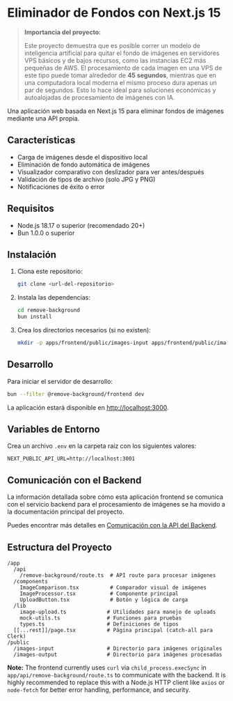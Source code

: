 # Eliminador de Fondos con Next.js 15

> **Importancia del proyecto:**
>
> Este proyecto demuestra que es posible correr un modelo de inteligencia artificial para quitar el fondo de imágenes en servidores VPS básicos y de bajos recursos, como las instancias EC2 más pequeñas de AWS. El procesamiento de cada imagen en una VPS de este tipo puede tomar alrededor de **45 segundos**, mientras que en una computadora local moderna el mismo proceso dura apenas un par de segundos. Esto lo hace ideal para soluciones económicas y autoalojadas de procesamiento de imágenes con IA.

Una aplicación web basada en Next.js 15 para eliminar fondos de imágenes mediante una API propia.

## Características

- Carga de imágenes desde el dispositivo local
- Eliminación de fondo automática de imágenes
- Visualizador comparativo con deslizador para ver antes/después
- Validación de tipos de archivo (solo JPG y PNG)
- Notificaciones de éxito o error

## Requisitos

- Node.js 18.17 o superior (recomendado 20+)
- Bun 1.0.0 o superior

## Instalación

1. Clona este repositorio:

   ```bash
   git clone <url-del-repositorio>
   ```

2. Instala las dependencias:

   ```bash
   cd remove-background
   bun install
   ```

3. Crea los directorios necesarios (si no existen):
   ```bash
   mkdir -p apps/frontend/public/images-input apps/frontend/public/images-output apps/frontend/tmp
   ```

## Desarrollo

Para iniciar el servidor de desarrollo:

```bash
bun --filter @remove-background/frontend dev
```

La aplicación estará disponible en [http://localhost:3000](http://localhost:3000).

## Variables de Entorno

Crea un archivo `.env` en la carpeta raíz con los siguientes valores:

```
NEXT_PUBLIC_API_URL=http://localhost:3001
```

## Comunicación con el Backend

La información detallada sobre cómo esta aplicación frontend se comunica con el servicio backend para el procesamiento de imágenes se ha movido a la documentación principal del proyecto.

Puedes encontrar más detalles en [Comunicación con la API del Backend](../../../docs/api_communication.md).

## Estructura del Proyecto

```
/app
  /api
    /remove-background/route.ts  # API route para procesar imágenes
  /components
    ImageComparison.tsx          # Comparador visual de imágenes
    ImageProcessor.tsx           # Componente principal
    UploadButton.tsx             # Botón y lógica de carga
  /lib
    image-upload.ts             # Utilidades para manejo de uploads
    mock-utils.ts               # Funciones para pruebas
    types.ts                    # Definiciones de tipos
  [[...rest]]/page.tsx          # Página principal (catch-all para Clerk)
/public
  /images-input                 # Directorio para imágenes originales
  /images-output                # Directorio para imágenes procesadas
```

**Note:** The frontend currently uses `curl` via `child_process.execSync` in `app/api/remove-background/route.ts` to communicate with the backend. It is highly recommended to replace this with a Node.js HTTP client like `axios` or `node-fetch` for better error handling, performance, and security.
